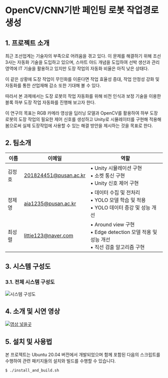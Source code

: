 # OpenCV/CNN기반 페인팅 로봇 작업경로 생성

## 1. 프로젝트 소개

 최근 조선업계는 기술자의 부족으로 어려움을 겪고 있다. 이 문제를 해결하기 위해 조선 3사는 자동화 기술을 도입하고 있으며, 스마트 야드 개념을 도입하여 선박 생산과 관리 영역에 IT 기술을 활용하고 있지만 도장 작업의 자동화 비율은 아직 낮은 상태다.

 이 같은 상황에 도장 작업이 무인화를 이룬다면 작업 효율성 증대, 작업 안정성 강화 및 자동화를 통한 산업재해 감소 또한 기대해 볼 수 있다.

 따라서 본 과제에서는 도장 로봇의 작업 자동화를 위해 비전 인식과 보정 기술을 이용한 블록 하부 도장 작업 자동화를 진행해 보고자 한다.

 이 연구의 목표는 RGB 카메라 영상을 딥러닝 모델과 OpenCV를 활용하여 하부 도장 로봇의 도장 작업의 필요한 제어 신호를 생성하고 Unity로 시뮬레이터를 구현해 적용해 봄으로써 실제 도장작업에 사용할 수 있는 해결 방안을 제시하는 것을 목표로 한다.

## 2. 팀소개

|이름|이메일|역할|
|---|---|------|
| 김정호 |201824451@pusan.ac.kr| • Unity 시뮬레이션 구현 </br> • 소켓 통신 구현 </br> • Unity 신호 제어 구현|
| 정제영 |aia1235@pusan.ac.kr| • 데이터 수집 및 전처리 </br> • YOLO 모델 학습 및 적용 </br> • YOLO 데이터 증강 및 성능 개선|
| 최성렬 |littie123@naver.com| • Around view 구현 </br> • Edge detection 모델 적용 및 성능 개선 </br> • 직선 검출 알고리즘 구현|

## 3. 시스템 구성도

### 3.1. 전체 시스템 구성도

![시스템 구성도](https://github.com/pnucse-capstone/capstone-2023-1-25/assets/48705640/4167b124-ae19-4a86-95cf-91e6d54292cd)

## 4. 소개 및 시연 영상

[![영상 넣을곳](https://img.youtube.com/vi/eXbTZrWUw1k/0.jpg)](https://www.youtube.com/watch?v=eXbTZrWUw1k)

## 5. 설치 및 사용법

본 프로젝트는 Ubuntu 20.04 버전에서 개발되었으며 함께 포함된 다음의 스크립트를 수행하여 
관련 패키지들의 설치와 빌드를 수행할 수 있습니다.
```
$ ./install_and_build.sh
```
